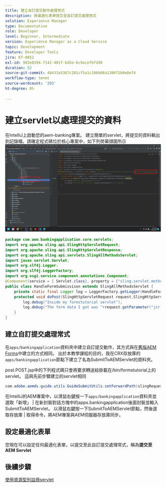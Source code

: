 ```yaml
---
title: 建立自訂提交動作處理常式
description: 將最適化表單提交至自訂提交處理常式
solution: Experience Manager
type: Documentation
role: Developer
level: Beginner, Intermediate
version: Experience Manager as a Cloud Service
topic: Development
feature: Developer Tools
jira: KT-8852
exl-id: 983e0394-7142-481f-bd5e-6c9acefbfdd0
duration: 52
source-git-commit: 48433a5367c281cf5a1c106b08a1306f1b0e8ef4
workflow-type: tm+mt
source-wordcount: '203'
ht-degree: 0%

---
```


# 建立servlet以處理提交的資料

在IntelliJ上啟動您的aem-banking專案。
建立簡單的servlet，將提交的資料輸出到記錄檔。請確定程式碼位於核心專案中，如下列熒幕擷圖所示
![create-servlet](assets/create-servlet.png)

```java
package com.aem.bankingapplication.core.servlets;
import org.apache.sling.api.SlingHttpServletRequest;
import org.apache.sling.api.SlingHttpServletResponse;
import org.apache.sling.api.servlets.SlingAllMethodsServlet;
import javax.servlet.Servlet;
import org.slf4j.Logger;
import org.slf4j.LoggerFactory;
import org.osgi.service.component.annotations.Component;
@Component(service = { Servlet.class}, property = {"sling.servlet.methods=post","sling.servlet.paths=/bin/formstutorial"})
public class HandleFormSubmissison extends SlingAllMethodsServlet {
    private static final Logger log = LoggerFactory.getLogger(HandleFormSubmissison.class);
    protected void doPost(SlingHttpServletRequest request,SlingHttpServletResponse response) {
        log.debug("Inside my formstutorial servlet");
        log.debug("The form data I got was "+request.getParameter("jcr:data"));
    }
}
```

## 建立自訂提交處理常式

在`apps/bankingapplication`資料夾中建立自訂提交動作，其方式與在[舊版AEM Forms](https://experienceleague.adobe.com/docs/experience-manager-learn/forms/adaptive-forms/custom-submit-aem-forms-article.html?lang=en)中建立的方式相同。 出於本教學課程的目的，我在CRX存放庫的`apps/bankingapplication`節點下建立了名為SubmitToAEMServlet的資料夾。

post.POST.jsp中的下列程式碼只會將要求轉送給掛載在/bin/formstutorial上的servlet。 這與先前步驟建立的servlet相同

```java
com.adobe.aemds.guide.utils.GuideSubmitUtils.setForwardPath(slingRequest,"/bin/formstutorial",null,null);
```

在IntelliJ的AEM專案中，以滑鼠右鍵按一下`apps/bankingapplication`資料夾並選取「新增」 | 在新封裝對話方塊中的apps.bankingapplication後面封裝並輸入SubmitToAEMServlet。 以滑鼠右鍵按一下SubmitToAEMServlet節點，然後選取存放庫 | 取得命令，將AEM專案與AEM伺服器存放庫同步。


## 設定最適化表單

您現在可以設定任何最適化表單，以提交至此自訂提交處理常式，稱為&#x200B;**提交至AEM Servlet**

## 後續步驟

[使用資源型別註冊servlet](./registering-servlet-using-resourcetype.md)
